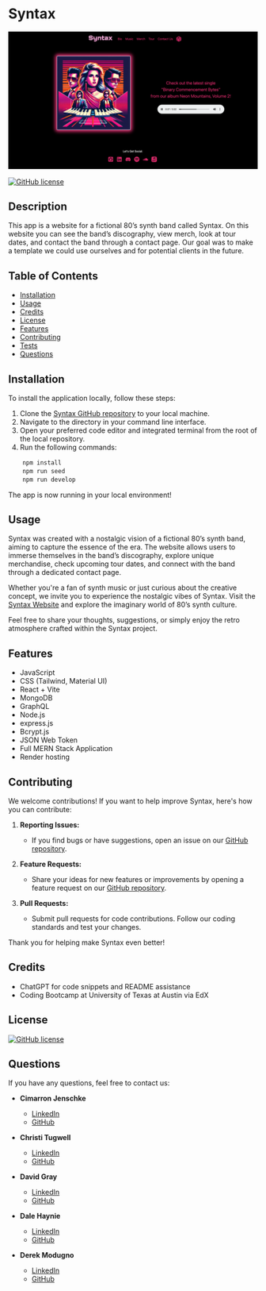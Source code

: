 # Syntax
![Screenshot](./server/images/homepage.png)

  [![GitHub license](https://img.shields.io/badge/license-MIT-blue.svg)](https://opensource.org/licenses/MIT)

  ## Description
   This app is a website for a fictional 80’s synth band called Syntax. On this website you can see the band’s discography, view merch, look at tour dates, and contact the band through a contact page. Our goal was to make a template we could use ourselves and for potential clients in the future.

  ## Table of Contents
  - [Installation](#installation)
  - [Usage](#usage)
  - [Credits](#credits)
  - [License](#license)
  - [Features](#features)
  - [Contributing](#contibuting)
  - [Tests](#tests)
  - [Questions](#questions)

## Installation 
To install the application locally, follow these steps:

  1. Clone the [Syntax GitHub repository](https://github.com/grayd500/Syntax) to your local machine.
  2. Navigate to the directory in your command line interface.
  3. Open your preferred code editor and integrated terminal from the root of the local repository.
  4. Run the following commands:
  ```bash
      npm install
      npm run seed
      npm run develop
  ```
The app is now running in your local environment!

## Usage

  Syntax was created with a nostalgic vision of a fictional 80’s synth band, aiming to capture the essence of the era. The website allows users to immerse themselves in the band’s discography, explore unique merchandise, check upcoming tour dates, and connect with the band through a dedicated contact page.

Whether you're a fan of synth music or just curious about the creative concept, we invite you to experience the nostalgic vibes of Syntax. Visit the [Syntax Website](https://syntax-8rz6.onrender.com/) and explore the imaginary world of 80’s synth culture.

Feel free to share your thoughts, suggestions, or simply enjoy the retro atmosphere crafted within the Syntax project.

  ## Features
  - JavaScript
  - CSS (Tailwind, Material UI)
  - React + Vite
  - MongoDB
  - GraphQL
  - Node.js
  - express.js
  - Bcrypt.js
  - JSON Web Token
  - Full MERN Stack Application
  - Render hosting

## Contributing

We welcome contributions! If you want to help improve Syntax, here's how you can contribute:

1. **Reporting Issues:**
   - If you find bugs or have suggestions, open an issue on our [GitHub repository](https://github.com/your-username/syntax/issues).

2. **Feature Requests:**
   - Share your ideas for new features or improvements by opening a feature request on our [GitHub repository](https://github.com/your-username/syntax/issues).

3. **Pull Requests:**
   - Submit pull requests for code contributions. Follow our coding standards and test your changes.

  Thank you for helping make Syntax even better!


## Credits
  - ChatGPT for code snippets and README assistance
  - Coding Bootcamp at University of Texas at Austin via EdX
  
  ## License
  [![GitHub license](https://img.shields.io/badge/license-MIT-blue.svg)](https://opensource.org/licenses/MIT)


## Questions

If you have any questions, feel free to contact us:

- **Cimarron Jenschke**
  - [LinkedIn](https://www.linkedin.com/in/cimarron-jenschke-a59ab5290/)
  - [GitHub](https://github.com/cjenschke)

- **Christi Tugwell**
  - [LinkedIn](https://www.linkedin.com/in/christi-tugwell-a67194104/)
  - [GitHub](https://github.com/tugwellchristi)

- **David Gray**
  - [LinkedIn](https://www.linkedin.com/in/grayd500)
  - [GitHub](https://github.com/grayd500)

- **Dale Haynie**
  - [LinkedIn](https://www.linkedin.com/in/dale-haynie-3b66142a7/)
  - [GitHub](https://github.com/Daleray1231)

- **Derek Modugno**
  - [LinkedIn]((https://www.linkedin.com/in/derek-modugno-9927b72b1/))
  - [GitHub](https://github.com/derekm129)
